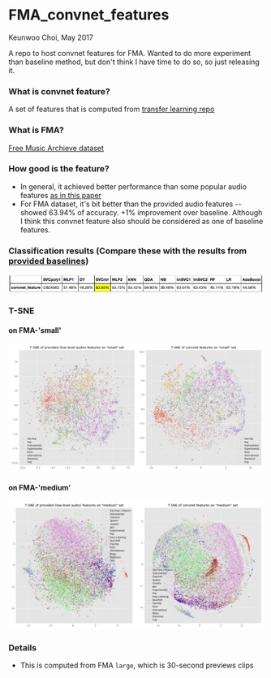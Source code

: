 # FMA_convnet_features

Keunwoo Choi, May 2017

A repo to host convnet features for FMA. Wanted to do more experiment than baseline method, but don't think I have time to do so, so just releasing it.

### What is convnet feature?

A set of features that is computed from [transfer learning repo](https://github.com/keunwoochoi/transfer_learning_music)

### What is FMA?

[Free Music Archieve dataset](https://github.com/mdeff/fma)

### How good is the feature?
 * In general, it achieved better performance than some popular audio features [as in this paper](https://arxiv.org/abs/1703.09179)
 * For FMA dataset, it's bit better than the provided audio features -- showed 63.94% of accuracy. +1% improvement over baseline. Although I think this convnet feature also should be considered as one of baseline features.

### Classification results (Compare these with the results from [provided baselines](https://nbviewer.jupyter.org/github/mdeff/fma/blob/outputs/baselines.ipynb))

![result](https://github.com/keunwoochoi/FMA_convnet_features/blob/master/results_table.png)

### T-SNE
#### on FMA-'small' 

![tsne on small](https://github.com/keunwoochoi/FMA_convnet_features/blob/master/tsne_feature_small.png)

#### on FMA-'medium'
![tsne on medium](https://github.com/keunwoochoi/FMA_convnet_features/blob/master/tsne_feature_medium.png)

### Details

* This is computed from FMA `large`, which is 30-second previews clips

